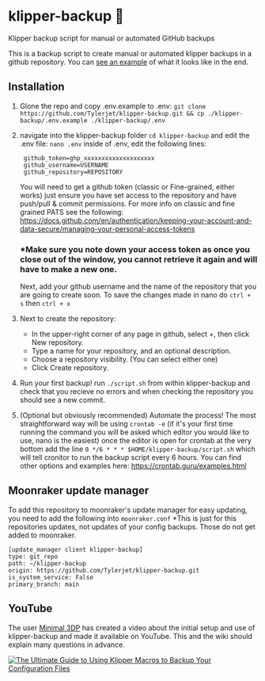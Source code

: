 # klipper-backup 💾
Klipper backup script for manual or automated GitHub backups

This is a backup script to create manual or automated klipper backups in a github repository. You can [see an example](https://github.com/Staubgeborener/3dprint) of what it looks like in the end.

## Installation
  1. Glone the repo and copy .env.example to .env:
     `git clone https://github.com/Tylerjet/klipper-backup.git && cp ./klipper-backup/.env.example ./klipper-backup/.env`
  2. navigate into the klipper-backup folder `cd klipper-backup` and edit the .env file: `nano .env` inside of .env, edit the following lines:
     ```
      github_token=ghp_xxxxxxxxxxxxxxxxxxxx
      github_username=USERNAME
      github_repository=REPOSITORY
     ```
      You will need to get a github token (classic or Fine-grained, either works) just ensure you have set access to the repository and have push/pull & commit permissions.
      For more info on classic and fine grained PATS see the following: https://docs.github.com/en/authentication/keeping-your-account-and-data-secure/managing-your-personal-access-tokens

     ### *Make sure you note down your access token as once you close out of the window, you cannot retrieve it again and will have to make a new one.

      Next, add your github username and the name of the repository that you are going to create soon.
      To save the changes made in nano do `ctrl + s` then `ctrl + x`

  4. Next to create the repository:
     - In the upper-right corner of any page in github, select +, then click New repository.
     - Type a name for your repository, and an optional description.
     - Choose a repository visibility. (You can select either one)
     - Click Create repository.
  5. Run your first backup!
     run `./script.sh` from within klipper-backup and check that you recieve no errors and when checking the repository you should see a new commit.
  6. (Optional but obviously recommended) Automate the process! The most straightforward way will be using `crontab -e` (if it's your first time running the command you will be asked which editor you would like to use, nano is the easiest) once the editor is open for crontab at the very bottom add the line `0 */6 * * * $HOME/klipper-backup/script.sh` which will tell cronitor to run the backup script every 6 hours. You can find other options and examples here: https://crontab.guru/examples.html

## Moonraker update manager
To add this repository to moonraker's update manager for easy updating, you need to add the following into ```moonraker.conf```
*This is just for this repositories updates, not updates of your config backups. Those do not get added to moonraker.
```
[update_manager client klipper-backup]
type: git_repo
path: ~/klipper-backup
origin: https://github.com/Tylerjet/klipper-backup.git
is_system_service: False
primary_branch: main
```

## YouTube
The user [Minimal 3DP](https://github.com/minimal3dp) has created a video about the initial setup and use of klipper-backup and made it available on YouTube. This and the wiki should explain many questions in advance.

[![The Ultimate Guide to Using Klipper Macros to Backup Your Configuration Files](https://img.youtube.com/vi/fR2jIegqv3A/0.jpg)](https://www.youtube.com/watch?v=fR2jIegqv3A "The Ultimate Guide to Using Klipper Macros to Backup Your Configuration Files")
